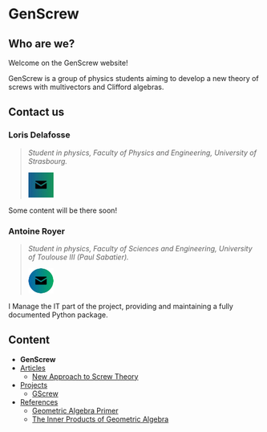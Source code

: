 # GenScrew

## Who are we?

Welcome on the GenScrew website!

GenScrew is a group of physics students aiming to develop a new theory of screws with multivectors and Clifford algebras.

## Contact us

### Loris Delafosse
> *Student in physics, Faculty of Physics and Engineering, University of Strasbourg.*
> 
> [![Contact Loris Delafosse](icons/email_icon3.jpg)](mailto:loris.delafosse@etu.unistra.fr)

Some content will be there soon!

### Antoine Royer
> *Student in physics, Faculty of Sciences and Engineering, University of Toulouse III (Paul Sabatier).*
> 
> [![Contact Antoine Royer](icons/email_icon.jpg)](mailto:antoine.royer@univ-tlse3.fr)

I Manage the IT part of the project, providing and maintaining a fully documented Python package.

## Content
- **GenScrew**
- [Articles](site-pages/articles.md)
  - [New Approach to Screw Theory](site-pages/articles.md#new-approach-to-screw-theory)
- [Projects](site-pages/projects.md)
  - [GScrew](site-pages/projects.md#gscrew)
- [References](site-pages/references.md)
  - [Geometric Algebra Primer](site-pages/references.md#geometric-algebra-primer)
  - [The Inner Products of Geometric Algebra](site-pages/references.md#the-inner-products-of-geometric-algebra)



